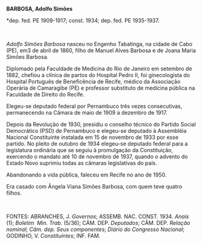 **BARBOSA, Adolfo Simões**

\*dep. fed. PE 1909-1917; const. 1934; dep. fed. PE 1935-1937.

 

*Adolfo Simões Barbosa* nasceu no Engenho Tabatinga, na cidade de Cabo
(PE), em3 de abril de 1860, filho de Manuel Alves Barbosa e de Joana
Maria Simões Barbosa.

Diplomado pela Faculdade de Medicina do Rio de Janeiro em setembro de
1882, chefiou a clínica de partos do Hospital Pedro II, foi
ginecologista do Hospital Português de Beneficência de Recife, médico da
Associação Operária de Camaragibe (PE) e professor substituto de
medicina pública na Faculdade de Direito do Recife.

Elegeu-se deputado federal por Pernambuco três vezes consecutivas,
permanecendo na Câmara de maio de 1909 a dezembro de 1917.

Depois da Revolução de 1930, presidiu o conselho técnico do Partido
Social Democrático (PSD) de Pernambuco e elegeu-se deputado à Assembléia
Nacional Constituinte instalada em 15 de novembro de 1933 por esse
partido. No pleito de outubro de 1934 elegeu-se deputado federal para a
legislatura ordinária que se seguiu à promulgação da Constituição,
exercendo o mandato até 10 de novembro de 1937, quando o advento do
Estado Novo suprimiu todas as câmaras legislativas do país.

Abandonando a vida pública, faleceu em Recife no ano de 1950.

Era casado com Ângela Viana Simões Barbosa, com quem teve quatro filhos.

 

FONTES: ABRANCHES, J. *Governos*; ASSEMB. NAC. CONST. 1934. *Anais* (1);
*Boletim  Min. Trab*. (5/36); CÂM. DEP. *Deputados*; CÂM. DEP. *Relação
nominal*; *Câm. dep. Seus componentes*; *Diário do Congresso Nacional*;
GODINHO, V. *Constituintes*; INF. FAM.

 

